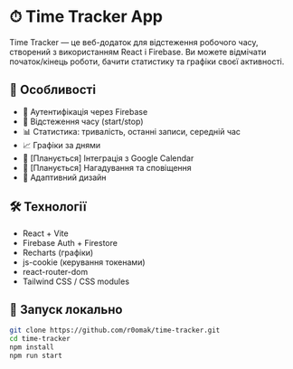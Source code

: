 # ⏱ Time Tracker App

Time Tracker — це веб-додаток для відстеження робочого часу, створений з використанням React і Firebase. Ви можете відмічати початок/кінець роботи, бачити статистику та графіки своєї активності.

## 🚀 Особливості

- 🔐 Аутентифікація через Firebase
- 🧭 Відстеження часу (start/stop)
- 📊 Статистика: тривалість, останні записи, середній час
- 📈 Графіки за днями
- 📅 [Планується] Інтеграція з Google Calendar
- 🔔 [Планується] Нагадування та сповіщення
- 🎨 Адаптивний дизайн

## 🛠 Технології

- React + Vite
- Firebase Auth + Firestore
- Recharts (графіки)
- js-cookie (керування токенами)
- react-router-dom
- Tailwind CSS / CSS modules

## 🧪 Запуск локально

```bash
git clone https://github.com/r0omak/time-tracker.git
cd time-tracker
npm install
npm run start

